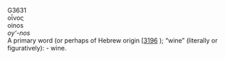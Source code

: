 <body>
  <p>G3631<br>  οἶνος  <br> oinos  <br><i>oy‘-nos </i><br>A primary word (or perhaps of Hebrew origin [<a href="h3196.htm">3196</a> ); “wine” (literally or figuratively): - wine.<br></p>
 </body>